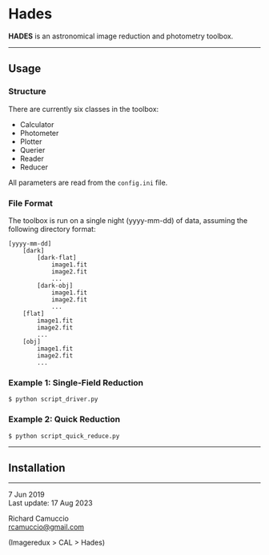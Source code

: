 # Hades

**HADES** is an astronomical image reduction and photometry toolbox.

---

## Usage

### Structure

There are currently six classes in the toolbox:

- Calculator
- Photometer
- Plotter
- Querier
- Reader
- Reducer

All parameters are read from the `config.ini` file.

### File Format

The toolbox is run on a single night (yyyy-mm-dd) of data, assuming the following directory format:

```
[yyyy-mm-dd]
	[dark]
		[dark-flat]
			image1.fit
			image2.fit
			...
		[dark-obj]
			image1.fit
			image2.fit
			...
	[flat]
		image1.fit
		image2.fit
		...
	[obj]
		image1.fit
		image2.fit
		...
```

### Example 1: Single-Field Reduction

```
$ python script_driver.py
```

### Example 2: Quick Reduction

```
$ python script_quick_reduce.py
```

---

## Installation

---

7 Jun 2019<br>
Last update: 17 Aug 2023

Richard Camuccio<br>
rcamuccio@gmail.com

(Imageredux > CAL > Hades)